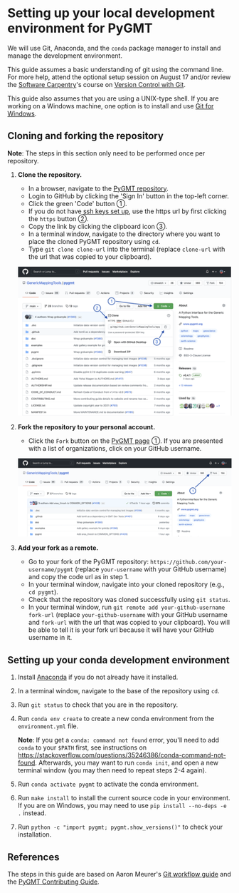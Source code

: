 # Setting up your local development environment for PyGMT

We will use Git, Anaconda, and the `conda` package manager to install and
manage the development environment.

This guide assumes a basic understanding of git using the command line. For
more help, attend the optional setup session on August 17 and/or review the
[Software Carpentry](https://software-carpentry.org/)'s course on
[Version Control with Git](https://swcarpentry.github.io/git-novice/).

This guide also assumes that you are using a UNIX-type shell. If you
are working on a Windows machine, one option is to install and use
[Git for Windows](https://gitforwindows.org/).

## Cloning and forking the repository

**Note**: The steps in this section only need to be performed once per
repository.

1. **Clone the repository.**

   - In a browser, navigate to the
     [PyGMT repository](https://github.com/GenericMappingTools/pygmt).
   - Login to GitHub by clicking the 'Sign In' button in the top-left corner.
   - Click the green 'Code' button ①.
   - If you do not have
     [ssh keys set up](https://docs.github.com/en/github/authenticating-to-github/connecting-to-github-with-ssh),
     use the https url by first clicking the `https` button ②.
   - Copy the link by clicking the clipboard icon ③.
   - In a terminal window, navigate to the directory where you want to place
     the cloned PyGMT repository using `cd`.
   - Type `git clone clone-url` into the terminal (replace `clone-url`
     with the url that was copied to your clipboard).

   ![clone.png](images/clone.png)

2. **Fork the repository to your personal account.**

   - Click the `Fork` button on the
     [PyGMT page](https://github.com/GenericMappingTools/pygmt) ①. If you are
     presented with a list of organizations, click on your GitHub username.

   ![fork.png](images/fork.png)

3. **Add your fork as a remote.**

   - Go to your fork of the PyGMT repository:
     `https://github.com/your-username/pygmt` (replace `your-username` with
     your GitHub username) and copy the code url as in step 1.
   - In your terminal window, navigate into your cloned repository
     (e.g., `cd pygmt`).
   - Check that the repository was cloned successfully using `git status`.
   - In your terminal window, run `git remote add your-github-username fork-url`
     (replace `your-github-username` with your GitHub username and `fork-url`
     with the url that was copied to your clipboard). You will be able to tell
     it is your fork url because it will have your GitHub username in it.

## Setting up your conda development environment

1. Install [Anaconda](https://www.anaconda.com/products/individual) if you do
   not already have it installed.
2. In a terminal window, navigate to the base of the repository using `cd`.
3. Run `git status` to check that you are in the repository.
4. Run `conda env create` to create a new conda environment from the
   `environment.yml` file.

   **Note**: If you get a `conda: command not found` error, you'll need to
   add `conda` to your `$PATH` first, see instructions on
   https://stackoverflow.com/questions/35246386/conda-command-not-found.
   Afterwards, you may want to run `conda init`, and open a new terminal
   window (you may then need to repeat steps 2-4 again).

5. Run `conda activate pygmt` to activate the conda environment.
6. Run `make install` to install the current source code in your environment.
   If you are on Windows, you may need to use `pip install --no-deps -e .`
   instead.
7. Run `python -c "import pygmt; pygmt.show_versions()"` to check your
   installation.

## References

The steps in this guide are based on Aaron Meurer's
[Git workflow guide](https://www.asmeurer.com/git-workflow/) and the
[PyGMT Contributing Guide](https://www.pygmt.org/dev/contributing.html).

